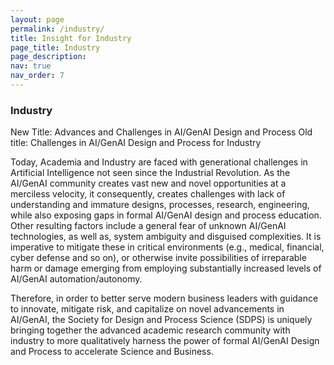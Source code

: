 ```yaml
---
layout: page
permalink: /industry/
title: Insight for Industry
page_title: Industry
page_description: 
nav: true
nav_order: 7
---
```


### Industry

New Title: Advances and Challenges in AI/GenAI Design and Process
Old title: Challenges in AI/GenAI Design and Process for Industry

Today, Academia and Industry are faced with generational challenges in Artificial Intelligence not seen since the Industrial Revolution. As the AI/GenAI community creates vast new and novel opportunities at a merciless velocity, it consequently, creates challenges with lack of understanding and immature designs, processes, research, engineering, while also exposing gaps in formal AI/GenAI design and process education. Other resulting factors include a general fear of unknown AI/GenAI technologies, as well as, system ambiguity and disguised complexities. It is imperative to mitigate these in critical environments (e.g., medical, financial, cyber defense and so on), or otherwise invite possibilities of irreparable harm or damage emerging from employing substantially increased levels of AI/GenAI automation/autonomy.

Therefore, in order to better serve modern business leaders with guidance to innovate, mitigate risk, and capitalize on novel advancements in AI/GenAI, the Society for Design and Process Science (SDPS) is uniquely bringing together the advanced academic research community with industry to more qualitatively harness the power of formal AI/GenAI Design and Process to accelerate Science and Business.
